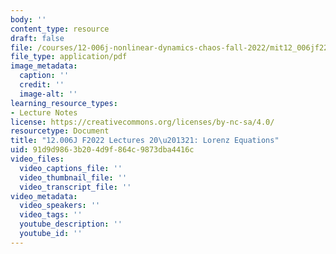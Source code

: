 ```yaml
---
body: ''
content_type: resource
draft: false
file: /courses/12-006j-nonlinear-dynamics-chaos-fall-2022/mit12_006jf22_lec20-21.pdf
file_type: application/pdf
image_metadata:
  caption: ''
  credit: ''
  image-alt: ''
learning_resource_types:
- Lecture Notes
license: https://creativecommons.org/licenses/by-nc-sa/4.0/
resourcetype: Document
title: "12.006J F2022 Lectures 20\u201321: Lorenz Equations"
uid: 91d9d986-3b20-4d9f-864c-9873dba4416c
video_files:
  video_captions_file: ''
  video_thumbnail_file: ''
  video_transcript_file: ''
video_metadata:
  video_speakers: ''
  video_tags: ''
  youtube_description: ''
  youtube_id: ''
---
```

